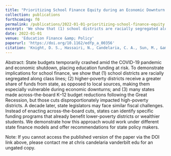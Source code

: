 ```yaml
---
title: "Prioritizing School Finance Equity during an Economic Downturn: Recommendations for State Policy Makers"
collection: publications
forthcoming: f0
permalink: /publications/2022-01-01-prioritizing-school-finance-equity
excerpt: 'We show that (1) school districts are racially segregated along class lines; (2) higher-poverty districts receive a greater share of funds from state, as opposed to local sources, making them especially vulnerable during economic downturns; and (3) many states made across-the-board K–12 budget reductions following the Great Recession, but those cuts disproportionately impacted high-poverty districts.'
date: 2022-01-01
venue: 'Education Finance &amp; Policy'
paperurl: 'https://doi.org/10.1162/edfp_a_00356'
citation: 'Knight, D. S., Hassairi, N., Candelaria, C. A., Sun, M., &amp; Plecki, M. L. (2022). Prioritizing School Finance Equity during an Economic Downturn: Recommendations for State Policymakers. Education Finance and Policy, <i>Education Finance &amp; Policy</i>. <i>17</i>(1), 188-199.'
---
```

Abstract: State budgets temporarily crashed amid the COVID-19 pandemic and economic shutdown, placing education funding at risk. To demonstrate implications for school finance, we show that (1) school districts are racially segregated along class lines; (2) higher-poverty districts receive a greater share of funds from state, as opposed to local sources, making them especially vulnerable during economic downturns; and (3) many states made across-the-board K–12 budget reductions following the Great Recession, but those cuts disproportionately impacted high-poverty districts. A decade later, state legislators may face similar fiscal challenges. Instead of enacting across-the-board cuts, states can identify specific funding programs that already benefit lower-poverty districts or wealthier students. We demonstrate how this approach would work under different state finance models and offer recommendations for state policy makers.

Note: If you cannot access the published version of the paper via the DOI link above, please contact me at chris <dot> candelaria <at> vanderbilt <dot> edu for an ungated copy. 

